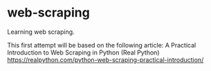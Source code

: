 # web-scraping
Learning web scraping.

This first attempt will be based on the following article:
A Practical Introduction to Web Scraping in Python (Real Python)
https://realpython.com/python-web-scraping-practical-introduction/
